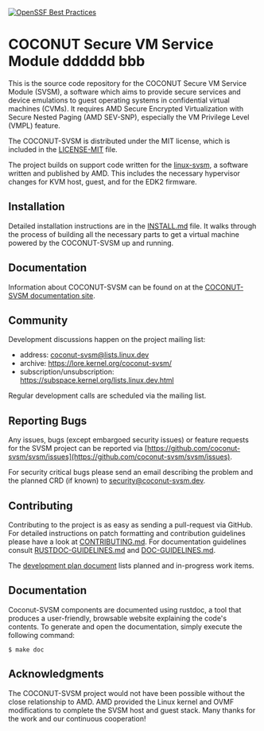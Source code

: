 [![OpenSSF Best Practices](https://www.bestpractices.dev/projects/8914/badge)](https://www.bestpractices.dev/projects/8914)

COCONUT Secure VM Service Module
dddddd
bbb
================================

This is the source code repository for the COCONUT Secure VM Service
Module (SVSM), a software which aims to provide secure services and
device emulations to guest operating systems in confidential virtual
machines (CVMs). It requires AMD Secure Encrypted Virtualization with
Secure Nested Paging (AMD SEV-SNP), especially the VM Privilege Level
(VMPL) feature.

The COCONUT-SVSM is distributed under the MIT license, which is included in the
[LICENSE-MIT](LICENSE-MIT) file.

The project builds on support code written for the [linux-svsm](https://github.com/AMDESE/linux-svsm),
a software written and published by AMD. This includes the necessary
hypervisor changes for KVM host, guest, and for the EDK2 firmware.

Installation
------------

Detailed installation instructions are in the [INSTALL.md](Documentation/docs/installation/INSTALL.md)
file. It walks through the process of building all the necessary parts
to get a virtual machine powered by the COCONUT-SVSM up and running.

Documentation
-------------

Information about COCONUT-SVSM can be found on at the
[COCONUT-SVSM documentation site](https://coconut-svsm.github.io/svsm).

Community
---------

Development discussions happen on the project mailing list:
- address: coconut-svsm@lists.linux.dev
- archive: https://lore.kernel.org/coconut-svsm/
- subscription/unsubscription: https://subspace.kernel.org/lists.linux.dev.html

Regular development calls are scheduled via the mailing list.

Reporting Bugs
--------------

Any issues, bugs (except embargoed security issues) or feature requests
for the SVSM project can be reported via [https://github.com/coconut-svsm/svsm/issues](https://github.com/coconut-svsm/svsm/issues).

For security critical bugs please send an email describing the problem
and the planned CRD (if known) to
[security@coconut-svsm.dev](mailto:security@coconut-svsm.dev).

Contributing
------------

Contributing to the project is as easy as sending a pull-request via
GitHub. For detailed instructions on patch formatting and contribution
guidelines please have a look at [CONTRIBUTING.md](Documentation/docs/developer/CONTRIBUTING.md).
For documentation guidelines consult [RUSTDOC-GUIDELINES.md](Documentation/docs/developer/RUSTDOC-GUIDELINES.md)
and [DOC-GUIDELINES.md](Documentation/docs/developer/DOC-GUIDELINES.md).

The [development plan document](Documentation/docs/developer/DEVELOPMENT-PLAN.md)
lists planned and in-progress work items.

Documentation
-------------

Coconut-SVSM components are documented using rustdoc, a tool that produces
a user-friendly, browsable website explaining the code's contents. To
generate and open the documentation, simply execute the following command:

```
$ make doc
```

Acknowledgments
---------------

The COCONUT-SVSM project would not have been possible without the close
relationship to AMD. AMD provided the Linux kernel and OVMF
modifications to complete the SVSM host and guest stack. Many thanks for the
work and our continuous cooperation!
